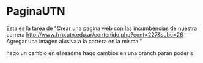 # PaginaUTN
Esta es la tarea de "Crear una pagina web con las incumbencias de nuestra carrera http://www.frro.utn.edu.ar/contenido.php?cont=227&subc=26 Agregar una imagen alusiva a la carrera en la misma."

hago un cambio en el readme
hago cambios en una branch paran poder s